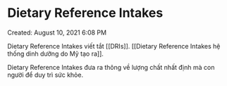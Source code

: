 # Dietary Reference Intakes

Created: August 10, 2021 6:08 PM

Dietary Reference Intakes viết tắt [[DRIs]]. [[Dietary Reference Intakes hệ thống dinh dưỡng do Mỹ tạo ra]]. 

Dietary Reference Intakes đưa ra thông về lượng chất nhất định mà con người để duy trì sức khỏe.
